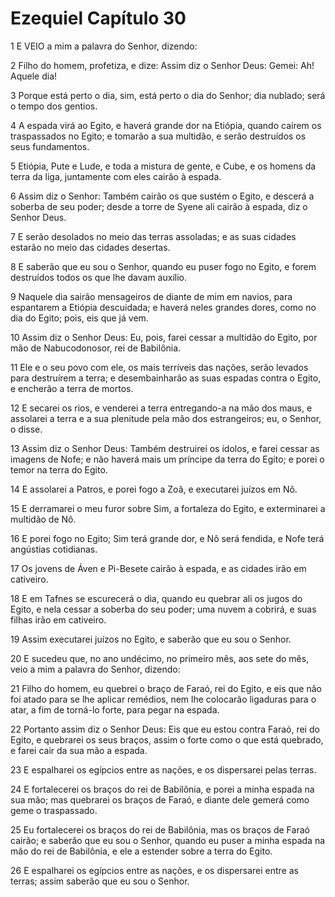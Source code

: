 # Ezequiel Capítulo 30

1	E VEIO a mim a palavra do Senhor, dizendo:

2	Filho do homem, profetiza, e dize: Assim diz o Senhor Deus: Gemei: Ah! Aquele dia!

3	Porque está perto o dia, sim, está perto o dia do Senhor; dia nublado; será o tempo dos gentios.

4	A espada virá ao Egito, e haverá grande dor na Etiópia, quando caírem os traspassados no Egito; e tomarão a sua multidão, e serão destruídos os seus fundamentos.

5	Etiópia, Pute e Lude, e toda a mistura de gente, e Cube, e os homens da terra da liga, juntamente com eles cairão à espada.

6	Assim diz o Senhor: Também cairão os que sustém o Egito, e descerá a soberba de seu poder; desde a torre de Syene ali cairão à espada, diz o Senhor Deus.

7	E serão desolados no meio das terras assoladas; e as suas cidades estarão no meio das cidades desertas.

8	E saberão que eu sou o Senhor, quando eu puser fogo no Egito, e forem destruídos todos os que lhe davam auxílio.

9	Naquele dia sairão mensageiros de diante de mim em navios, para espantarem a Etiópia descuidada; e haverá neles grandes dores, como no dia do Egito; pois, eis que já vem.

10	Assim diz o Senhor Deus: Eu, pois, farei cessar a multidão do Egito, por mão de Nabucodonosor, rei de Babilônia.

11	Ele e o seu povo com ele, os mais terríveis das nações, serão levados para destruírem a terra; e desembainharão as suas espadas contra o Egito, e encherão a terra de mortos.

12	E secarei os rios, e venderei a terra entregando-a na mão dos maus, e assolarei a terra e a sua plenitude pela mão dos estrangeiros; eu, o Senhor, o disse.

13	Assim diz o Senhor Deus: Também destruirei os ídolos, e farei cessar as imagens de Nofe; e não haverá mais um príncipe da terra do Egito; e porei o temor na terra do Egito.

14	E assolarei a Patros, e porei fogo a Zoã, e executarei juízos em Nô.

15	E derramarei o meu furor sobre Sim, a fortaleza do Egito, e exterminarei a multidão de Nô.

16	E porei fogo no Egito; Sim terá grande dor, e Nô será fendida, e Nofe terá angústias cotidianas.

17	Os jovens de Áven e Pi-Besete cairão à espada, e as cidades irão em cativeiro.

18	E em Tafnes se escurecerá o dia, quando eu quebrar ali os jugos do Egito, e nela cessar a soberba do seu poder; uma nuvem a cobrirá, e suas filhas irão em cativeiro.

19	Assim executarei juízos no Egito, e saberão que eu sou o Senhor.

20	E sucedeu que, no ano undécimo, no primeiro mês, aos sete do mês, veio a mim a palavra do Senhor, dizendo:

21	Filho do homem, eu quebrei o braço de Faraó, rei do Egito, e eis que não foi atado para se lhe aplicar remédios, nem lhe colocarão ligaduras para o atar, a fim de torná-lo forte, para pegar na espada.

22	Portanto assim diz o Senhor Deus: Eis que eu estou contra Faraó, rei do Egito, e quebrarei os seus braços, assim o forte como o que está quebrado, e farei cair da sua mão a espada.

23	E espalharei os egípcios entre as nações, e os dispersarei pelas terras.

24	E fortalecerei os braços do rei de Babilônia, e porei a minha espada na sua mão; mas quebrarei os braços de Faraó, e diante dele gemerá como geme o traspassado.

25	Eu fortalecerei os braços do rei de Babilônia, mas os braços de Faraó cairão; e saberão que eu sou o Senhor, quando eu puser a minha espada na mão do rei de Babilônia, e ele a estender sobre a terra do Egito.

26	E espalharei os egípcios entre as nações, e os dispersarei entre as terras; assim saberão que eu sou o Senhor.

